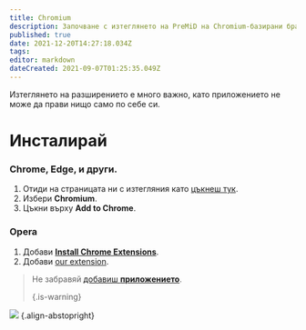 ```yaml
---
title: Chromium
description: Започване с изтеглянето на PreMiD на Chromium-базирани браузъри
published: true
date: 2021-12-20T14:27:18.034Z
tags:
editor: markdown
dateCreated: 2021-09-07T01:25:35.049Z
---
```


Изтеглянето на разширението е много важно, като приложението не може да прави нищо само по себе си.

# Инсталирай
### Chrome, Edge, и други.
1. Отиди на страницата ни с изтегляния като [цъкнеш тук](https://premid.app/downloads).
2. Избери **Chromium**.
3. Цъкни върху **Add to Chrome**.

### Opera
1. Добави **[Install Chrome Extensions](https://addons.opera.com/en/extensions/details/install-chrome-extensions/)**.
2. Добави [our extension](https://premid.app/downloads).

> Не забравяй [добавиш **приложението**](/install). 
> 
> {.is-warning}

![](https://img.icons8.com/color/2x/chrome.png) {.align-abstopright}
